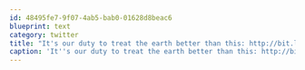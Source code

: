 ```yaml
---
id: 48495fe7-9f07-4ab5-bab0-01628d8beac6
blueprint: text
category: twitter
title: "It's our duty to treat the earth better than this: http://bit.ly/c3sbBF http://bit.ly/9rYo8e #plasticdisaster #deepwater"
caption: 'It''s our duty to treat the earth better than this: http://bit.ly/c3sbBF http://bit.ly/9rYo8e <span class="hashtag hashtag_local">#<a href="http://tweettemp.darylchymko.ca/?tag=plasticdisaster">plasticdisaster</a> <span class="hashtag hashtag_local">#<a href="http://tweettemp.darylchymko.ca/?tag=deepwater">deepwater</a>'
---
```

